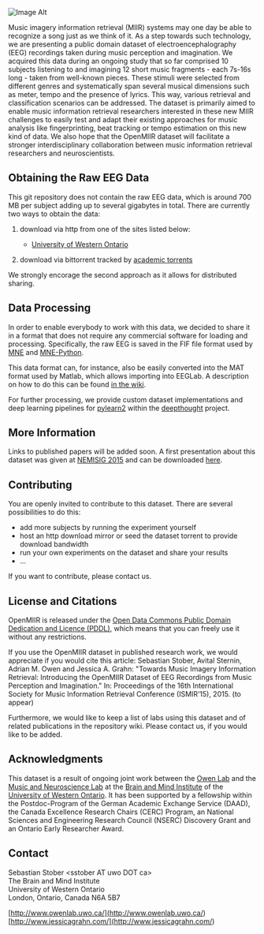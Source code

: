 ![Image Alt](https://github.com/sstober/openmiir/tree/master/logo/OpenMIIR-logo_transparent_728x265.png)

Music imagery information retrieval (MIIR) systems may one day be able to recognize a song just as we think of it.
As a step towards such technology, we are presenting a public domain dataset of electroencephalography (EEG) recordings taken during music perception and imagination.
We acquired this data during an ongoing study that so far comprised 10 subjects listening to and imagining 12 short music fragments - each 7s-16s long - taken from well-known pieces. 
These stimuli were selected from different genres and systematically span several musical dimensions such as meter, tempo and the presence of lyrics.
This way, various retrieval and classification scenarios can be addressed.
The dataset is primarily aimed to enable music information retrieval researchers interested in these new MIIR challenges to easily test and adapt their existing approaches for music analysis like fingerprinting, beat tracking or tempo estimation on this new kind of data.
We also hope that the OpenMIIR dataset will facilitate a stronger interdisciplinary collaboration between music information retrieval researchers and neuroscientists.


## Obtaining the Raw EEG Data

This git repository does not contain the raw EEG data, which is around 700 MB per subject adding up to several gigabytes in total. There are currently two ways to obtain the data:

1. download via http from one of the sites listed below:
	- [University of Western Ontario](<http://bmi.ssc.uwo.ca/OpenMIIR-RawEEG_v1/>)

2. download via bittorrent tracked by [academic torrents](<http://academictorrents.com/details/c18c04a9f18ff7d133421012978c4a92f57f6b9c>)

We strongly encorage the second approach as it allows for distributed sharing.


## Data Processing

In order to enable everybody to work with this data, we decided to share it in a format that does not require any commercial software for loading and processing. Specifically, the raw EEG is saved in the FIF file format used by [MNE](<http://martinos.org/mne/>) and [MNE-Python](<http://martinos.org/mne/stable/mne-python.html>). 

This data format can, for instance, also be easily converted into the MAT format used by Matlab, which allows importing into EEGLab. A description on how to do this can be found [in the wiki](<https://github.com/sstober/openmiir/wiki/How-to-import-the-raw-EEG-data-into-EEGLab>).

For further processing, we provide custom dataset implementations and deep learning pipelines for [pylearn2](<https://github.com/lisa-lab/pylearn2>) within the [deepthought](<https://github.com/sstober/deepthought>) project. 


## More Information

Links to published papers will be added soon.
A first presentation about this dataset was given at [NEMISIG 2015](<http://jimi.ithaca.edu/nemisig/>) and can be downloaded [here](<http://bib.sebastianstober.de/2015-01-31_NEMISIG.pdf>).


## Contributing

You are openly invited to contribute to this dataset. There are several possibilities to do this:

- add more subjects by running the experiment yourself
- host an http download mirror or seed the dataset torrent to provide download bandwidth
- run your own experiments on the dataset and share your results
- ...

If you want to contribute, please contact us.


## License and Citations

OpenMIIR is released under the [Open Data Commons Public Domain Dedication and Licence (PDDL)](<http://opendatacommons.org/licenses/pddl/1-0/>), which means that you can freely use it without any restrictions.

If you use the OpenMIIR dataset in published research work, we would appreciate if you would cite this article: 
Sebastian Stober, Avital Sternin, Adrian M. Owen and Jessica A. Grahn: "Towards Music Imagery Information Retrieval: Introducing the OpenMIIR Dataset of EEG Recordings from Music Perception and Imagination." In: Proceedings of the 16th International Society for Music Information Retrieval Conference (ISMIR’15), 2015. 
(to appear)

Furthermore, we would like to keep a list of labs using this dataset and of related publications in the repository wiki. Please contact us, if you would like to be added.


## Acknowledgments

This dataset is a result of ongoing joint work between the [Owen Lab](<http://www.owenlab.uwo.ca/>) and the [Music and Neuroscience Lab](<http://www.jessicagrahn.com/>) at the [Brain and Mind Institute](<http://www.uwo.ca/bmi/>) of the [University of Western Ontario](<http://www.uwo.ca/>).
It has been supported by a fellowship within the Postdoc-Program of the German Academic Exchange Service (DAAD), the Canada Excellence Research Chairs (CERC) Program, an National Sciences and Engineering Research Council (NSERC) Discovery Grant and an Ontario Early Researcher Award.


## Contact

Sebastian Stober \<sstober AT uwo DOT ca\>  
The Brain and Mind Institute  
University of Western Ontario  
London, Ontario, Canada  N6A 5B7  


[http://www.owenlab.uwo.ca/](<http://www.owenlab.uwo.ca/>)
[http://www.jessicagrahn.com/](<http://www.jessicagrahn.com/>)
